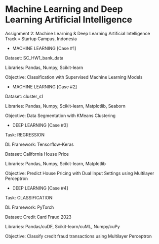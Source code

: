 # Machine Learning and Deep Learning Artificial Intelligence
Assignment 2: Machine Learning &amp; Deep Learning Artificial Intelligence Track • Startup Campus, Indonesia



- MACHINE LEARNING [Case #1]
  
Dataset: SC_HW1_bank_data

Libraries: Pandas, Numpy, Scikit-learn

Objective: Classification with Supervised Machine Learning Models


- MACHINE LEARNING [Case #2]
  
Dataset: cluster_s1

Libraries: Pandas, Numpy, Scikit-learn, Matplotlib, Seaborn

Objective: Data Segmentation with KMeans Clustering


- DEEP LEARNING [Case #3]
  
Task: REGRESSION

DL Framework: Tensorflow-Keras

Dataset: California House Price

Libraries: Pandas, Numpy, Scikit-learn, Matplotlib

Objective: Predict House Pricing with Dual Input Settings using Multilayer Perceptron


- DEEP LEARNING [Case #4]
  
Task: CLASSIFICATION

DL Framework: PyTorch

Dataset: Credit Card Fraud 2023

Libraries: Pandas/cuDF, Scikit-learn/cuML, Numpy/cuPy

Objective: Classify credit fraud transactions using Multilayer Perceptron
